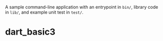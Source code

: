 A sample command-line application with an entrypoint in `bin/`, library code
in `lib/`, and example unit test in `test/`.
# dart_basic3
